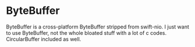 # ByteBuffer
ByteBuffer is a cross-platform ByteBuffer stripped from swift-nio.
I just want to use ByteBuffer, not the whole bloated stuff with a lot of c codes.
CircularBuffer included as well.


